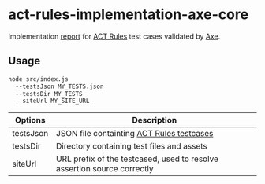# act-rules-implementation-axe-core

Implementation [report](./report.json) for [ACT Rules](https://github.com/act-rules/act-rules.github.io) test cases validated by [Axe](https://github.com/dequelabs/axe-core).

## Usage

```sh
node src/index.js
  --testsJson MY_TESTS.json
  --testsDir MY_TESTS
  --siteUrl MY_SITE_URL
```

| Options   | Description                                                                             |
| --------- | --------------------------------------------------------------------------------------- |
| testsJson | JSON file containting [ACT Rules testcases](https://act-rules.github.io/testcases.json) |
| testsDir  | Directory containing test files and assets                                              |
| siteUrl   | URL prefix of the testcased, used to resolve assertion source correctly                 |
